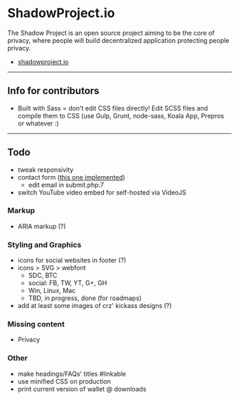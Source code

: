 # ShadowProject.io

The Shadow Project is an open source project aiming to be the core of privacy, where people will build decentralized application protecting people privacy.

* [shadowproject.io](http://shadowproject.io)

----

## Info for contributors

* Built with Sass = don't edit CSS files directly! Edit SCSS files and compile them to CSS (use Gulp, Grunt, node-sass, Koala App, Prepros or whatever :)

----

## Todo

* tweak responsivity
* contact form ([this one implemented](https://github.com/nfriedly/spam-free-php-contact-form))
  - edit email in submit.php:7
* switch YouTube video embed for self-hosted via VideoJS

### Markup

* ARIA markup (?)

### Styling and Graphics

* icons for social websites in footer (?)
* icons > SVG > webfont
  - SDC, BTC
  - social: FB, TW, YT, G+, GH
  - Win, Linux, Mac
  - TBD, in progress, done (for roadmaps)
* add at least some images of crz' kickass designs (?)


### Missing content

* Privacy


### Other

* make headings/FAQs' titles #linkable
* use minified CSS on production
* print current version of wallet @ downloads
